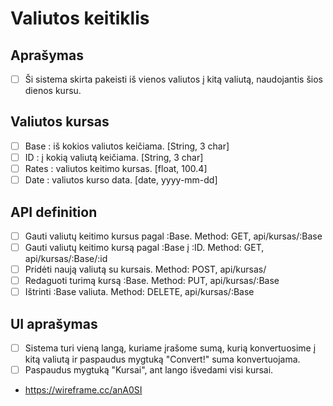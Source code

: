 # Valiutos keitiklis

## Aprašymas
- [ ] Ši sistema skirta pakeisti iš vienos valiutos į kitą valiutą, naudojantis šios dienos kursu.

## Valiutos kursas
- [ ] Base : iš kokios valiutos keičiama. [String, 3 char] 
- [ ] ID : į kokią valiutą keičiama. [String, 3 char]
- [ ] Rates : valiutos keitimo kursas. [float, 100.4]
- [ ] Date : valiutos kurso data. [date, yyyy-mm-dd]

## API definition
- [ ] Gauti valiutų keitimo kursus pagal :Base. Method: GET, api/kursas/:Base
- [ ] Gauti valiutų keitimo kursą pagal :Base į :ID.  Method: GET, api/kursas/:Base/:id
- [ ] Pridėti naują valiutą su kursais. Method: POST, api/kursas/
- [ ] Redaguoti turimą kursą :Base. Method: PUT, api/kursas/:Base
- [ ] Ištrinti :Base valiuta. Method: DELETE, api/kursas/:Base
## UI aprašymas
- [ ] Sistema turi vieną langą, kuriame įrašome sumą, kurią konvertuosime į kitą valiutą ir paspaudus mygtuką "Convert!" suma konvertuojama.
- [ ] Paspaudus mygtuką "Kursai", ant lango išvedami visi kursai.
- https://wireframe.cc/anA0SI
